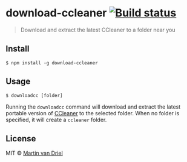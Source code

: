 # download-ccleaner [![Build status](https://travis-ci.org/martinvd/download-ccleaner.svg?branch=master)](https://travis-ci.org/martinvd/download-ccleaner)

> Download and extract the latest CCleaner to a folder near you

## Install

```
$ npm install -g download-ccleaner
```

## Usage

```
$ downloadcc [folder]
```

Running the `downloadcc` command will download and extract the latest portable version of [CCleaner](https://www.piriform.com/ccleaner) to the selected folder. When no folder is specified, it will create a `ccleaner` folder.

## License

MIT © [Martin van Driel](https://github.com/martinvd)
